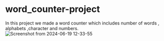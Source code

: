 # word_counter-project
In this project we made a word counter which includes number of words , alphabets ,character and numbers.
![Screenshot from 2024-06-19 12-33-55](https://github.com/AkashParley/word_counter-project/assets/109304070/0167ae32-52b0-487f-9a84-d33b159374f3)
